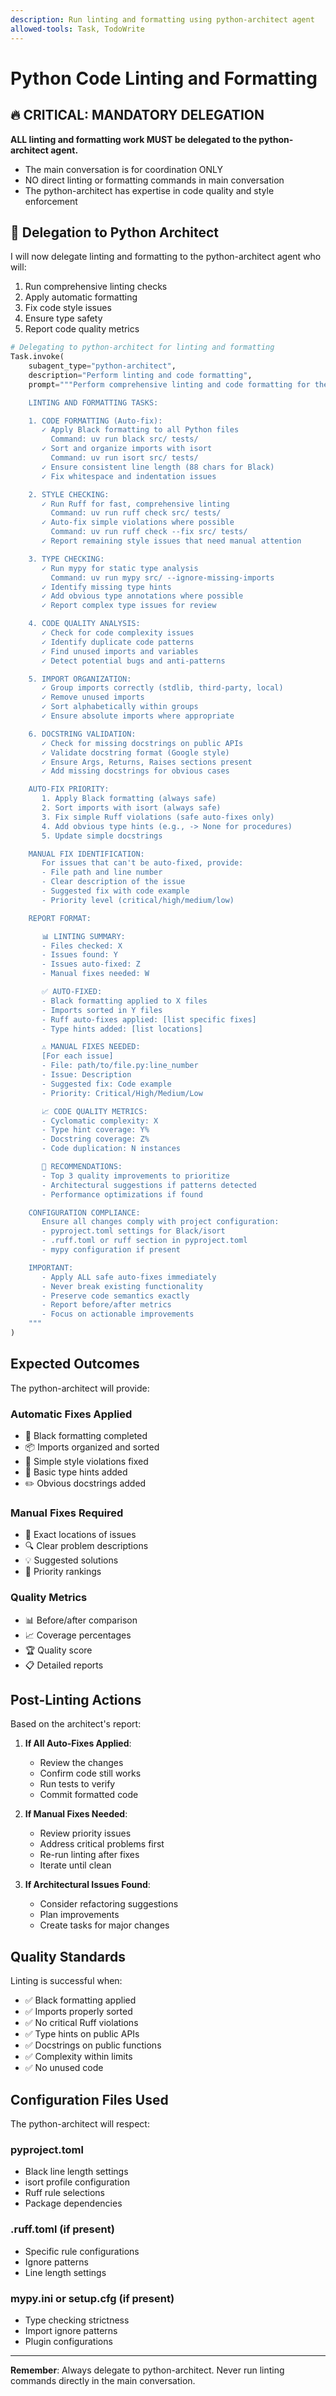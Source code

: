 ```yaml
---
description: Run linting and formatting using python-architect agent
allowed-tools: Task, TodoWrite
---
```


# Python Code Linting and Formatting

## 🔥 CRITICAL: MANDATORY DELEGATION

**ALL linting and formatting work MUST be delegated to the python-architect agent.**
- The main conversation is for coordination ONLY
- NO direct linting or formatting commands in main conversation
- The python-architect has expertise in code quality and style enforcement

## 🎯 Delegation to Python Architect

I will now delegate linting and formatting to the python-architect agent who will:
1. Run comprehensive linting checks
2. Apply automatic formatting
3. Fix code style issues
4. Ensure type safety
5. Report code quality metrics

```python
# Delegating to python-architect for linting and formatting
Task.invoke(
    subagent_type="python-architect",
    description="Perform linting and code formatting",
    prompt="""Perform comprehensive linting and code formatting for the databricks-duckdb-replicator project.

    LINTING AND FORMATTING TASKS:

    1. CODE FORMATTING (Auto-fix):
       ✓ Apply Black formatting to all Python files
         Command: uv run black src/ tests/
       ✓ Sort and organize imports with isort
         Command: uv run isort src/ tests/
       ✓ Ensure consistent line length (88 chars for Black)
       ✓ Fix whitespace and indentation issues

    2. STYLE CHECKING:
       ✓ Run Ruff for fast, comprehensive linting
         Command: uv run ruff check src/ tests/
       ✓ Auto-fix simple violations where possible
         Command: uv run ruff check --fix src/ tests/
       ✓ Report remaining style issues that need manual attention

    3. TYPE CHECKING:
       ✓ Run mypy for static type analysis
         Command: uv run mypy src/ --ignore-missing-imports
       ✓ Identify missing type hints
       ✓ Add obvious type annotations where possible
       ✓ Report complex type issues for review

    4. CODE QUALITY ANALYSIS:
       ✓ Check for code complexity issues
       ✓ Identify duplicate code patterns
       ✓ Find unused imports and variables
       ✓ Detect potential bugs and anti-patterns

    5. IMPORT ORGANIZATION:
       ✓ Group imports correctly (stdlib, third-party, local)
       ✓ Remove unused imports
       ✓ Sort alphabetically within groups
       ✓ Ensure absolute imports where appropriate

    6. DOCSTRING VALIDATION:
       ✓ Check for missing docstrings on public APIs
       ✓ Validate docstring format (Google style)
       ✓ Ensure Args, Returns, Raises sections present
       ✓ Add missing docstrings for obvious cases

    AUTO-FIX PRIORITY:
       1. Apply Black formatting (always safe)
       2. Sort imports with isort (always safe)
       3. Fix simple Ruff violations (safe auto-fixes only)
       4. Add obvious type hints (e.g., -> None for procedures)
       5. Update simple docstrings

    MANUAL FIX IDENTIFICATION:
       For issues that can't be auto-fixed, provide:
       - File path and line number
       - Clear description of the issue
       - Suggested fix with code example
       - Priority level (critical/high/medium/low)

    REPORT FORMAT:

       📊 LINTING SUMMARY:
       - Files checked: X
       - Issues found: Y
       - Issues auto-fixed: Z
       - Manual fixes needed: W

       ✅ AUTO-FIXED:
       - Black formatting applied to X files
       - Imports sorted in Y files
       - Ruff auto-fixes applied: [list specific fixes]
       - Type hints added: [list locations]

       ⚠️ MANUAL FIXES NEEDED:
       [For each issue]
       - File: path/to/file.py:line_number
       - Issue: Description
       - Suggested fix: Code example
       - Priority: Critical/High/Medium/Low

       📈 CODE QUALITY METRICS:
       - Cyclomatic complexity: X
       - Type hint coverage: Y%
       - Docstring coverage: Z%
       - Code duplication: N instances

       🎯 RECOMMENDATIONS:
       - Top 3 quality improvements to prioritize
       - Architectural suggestions if patterns detected
       - Performance optimizations if found

    CONFIGURATION COMPLIANCE:
       Ensure all changes comply with project configuration:
       - pyproject.toml settings for Black/isort
       - .ruff.toml or ruff section in pyproject.toml
       - mypy configuration if present

    IMPORTANT:
       - Apply ALL safe auto-fixes immediately
       - Never break existing functionality
       - Preserve code semantics exactly
       - Report before/after metrics
       - Focus on actionable improvements
    """
)
```

## Expected Outcomes

The python-architect will provide:

### Automatic Fixes Applied
- 🎨 Black formatting completed
- 📦 Imports organized and sorted
- 🔧 Simple style violations fixed
- 📝 Basic type hints added
- ✏️ Obvious docstrings added

### Manual Fixes Required
- 📍 Exact locations of issues
- 🔍 Clear problem descriptions
- 💡 Suggested solutions
- 🎯 Priority rankings

### Quality Metrics
- 📊 Before/after comparison
- 📈 Coverage percentages
- 🏆 Quality score
- 📋 Detailed reports

## Post-Linting Actions

Based on the architect's report:

1. **If All Auto-Fixes Applied**:
   - Review the changes
   - Confirm code still works
   - Run tests to verify
   - Commit formatted code

2. **If Manual Fixes Needed**:
   - Review priority issues
   - Address critical problems first
   - Re-run linting after fixes
   - Iterate until clean

3. **If Architectural Issues Found**:
   - Consider refactoring suggestions
   - Plan improvements
   - Create tasks for major changes

## Quality Standards

Linting is successful when:
- ✅ Black formatting applied
- ✅ Imports properly sorted
- ✅ No critical Ruff violations
- ✅ Type hints on public APIs
- ✅ Docstrings on public functions
- ✅ Complexity within limits
- ✅ No unused code

## Configuration Files Used

The python-architect will respect:

### pyproject.toml
- Black line length settings
- isort profile configuration
- Ruff rule selections
- Package dependencies

### .ruff.toml (if present)
- Specific rule configurations
- Ignore patterns
- Line length settings

### mypy.ini or setup.cfg (if present)
- Type checking strictness
- Import ignore patterns
- Plugin configurations

---
**Remember**: Always delegate to python-architect. Never run linting commands directly in the main conversation.